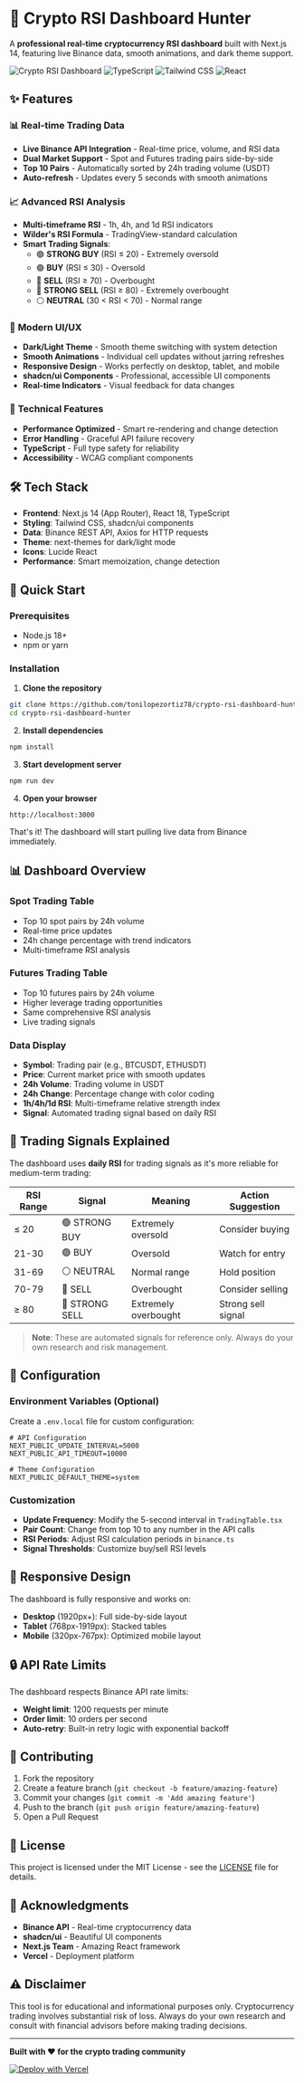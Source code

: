 # 🚀 Crypto RSI Dashboard Hunter

A **professional real-time cryptocurrency RSI dashboard** built with Next.js 14, featuring live Binance data, smooth animations, and dark theme support.

![Crypto RSI Dashboard](https://img.shields.io/badge/Next.js-14-black?style=for-the-badge&logo=next.js)
![TypeScript](https://img.shields.io/badge/TypeScript-007ACC?style=for-the-badge&logo=typescript&logoColor=white)
![Tailwind CSS](https://img.shields.io/badge/Tailwind_CSS-38B2AC?style=for-the-badge&logo=tailwind-css&logoColor=white)
![React](https://img.shields.io/badge/React-20232A?style=for-the-badge&logo=react&logoColor=61DAFB)

## ✨ Features

### 📊 **Real-time Trading Data**
- **Live Binance API Integration** - Real-time price, volume, and RSI data
- **Dual Market Support** - Spot and Futures trading pairs side-by-side
- **Top 10 Pairs** - Automatically sorted by 24h trading volume (USDT)
- **Auto-refresh** - Updates every 5 seconds with smooth animations

### 📈 **Advanced RSI Analysis**
- **Multi-timeframe RSI** - 1h, 4h, and 1d RSI indicators
- **Wilder's RSI Formula** - TradingView-standard calculation
- **Smart Trading Signals**:
  - 🟢 **STRONG BUY** (RSI ≤ 20) - Extremely oversold
  - 🟢 **BUY** (RSI ≤ 30) - Oversold  
  - 🔴 **SELL** (RSI ≥ 70) - Overbought
  - 🔴 **STRONG SELL** (RSI ≥ 80) - Extremely overbought
  - ⚪ **NEUTRAL** (30 < RSI < 70) - Normal range

### 🎨 **Modern UI/UX**
- **Dark/Light Theme** - Smooth theme switching with system detection
- **Smooth Animations** - Individual cell updates without jarring refreshes
- **Responsive Design** - Works perfectly on desktop, tablet, and mobile
- **shadcn/ui Components** - Professional, accessible UI components
- **Real-time Indicators** - Visual feedback for data changes

### 🔧 **Technical Features**
- **Performance Optimized** - Smart re-rendering and change detection
- **Error Handling** - Graceful API failure recovery
- **TypeScript** - Full type safety for reliability
- **Accessibility** - WCAG compliant components

## 🛠 Tech Stack

- **Frontend**: Next.js 14 (App Router), React 18, TypeScript
- **Styling**: Tailwind CSS, shadcn/ui components
- **Data**: Binance REST API, Axios for HTTP requests
- **Theme**: next-themes for dark/light mode
- **Icons**: Lucide React
- **Performance**: Smart memoization, change detection

## 🚀 Quick Start

### Prerequisites
- Node.js 18+ 
- npm or yarn

### Installation

1. **Clone the repository**
```bash
git clone https://github.com/tonilopezortiz78/crypto-rsi-dashboard-hunter.git
cd crypto-rsi-dashboard-hunter
```

2. **Install dependencies**
```bash
npm install
```

3. **Start development server**
```bash
npm run dev
```

4. **Open your browser**
```
http://localhost:3000
```

That's it! The dashboard will start pulling live data from Binance immediately.

## 📊 Dashboard Overview

### **Spot Trading Table**
- Top 10 spot pairs by 24h volume
- Real-time price updates
- 24h change percentage with trend indicators
- Multi-timeframe RSI analysis

### **Futures Trading Table** 
- Top 10 futures pairs by 24h volume
- Higher leverage trading opportunities
- Same comprehensive RSI analysis
- Live trading signals

### **Data Display**
- **Symbol**: Trading pair (e.g., BTCUSDT, ETHUSDT)
- **Price**: Current market price with smooth updates
- **24h Volume**: Trading volume in USDT
- **24h Change**: Percentage change with color coding
- **1h/4h/1d RSI**: Multi-timeframe relative strength index
- **Signal**: Automated trading signal based on daily RSI

## 🎯 Trading Signals Explained

The dashboard uses **daily RSI** for trading signals as it's more reliable for medium-term trading:

| RSI Range | Signal | Meaning | Action Suggestion |
|-----------|---------|---------|-------------------|
| ≤ 20 | 🟢 STRONG BUY | Extremely oversold | Consider buying |
| 21-30 | 🟢 BUY | Oversold | Watch for entry |
| 31-69 | ⚪ NEUTRAL | Normal range | Hold position |
| 70-79 | 🔴 SELL | Overbought | Consider selling |
| ≥ 80 | 🔴 STRONG SELL | Extremely overbought | Strong sell signal |

> **Note**: These are automated signals for reference only. Always do your own research and risk management.

## 🔧 Configuration

### Environment Variables (Optional)
Create a `.env.local` file for custom configuration:

```env
# API Configuration
NEXT_PUBLIC_UPDATE_INTERVAL=5000
NEXT_PUBLIC_API_TIMEOUT=10000

# Theme Configuration  
NEXT_PUBLIC_DEFAULT_THEME=system
```

### Customization
- **Update Frequency**: Modify the 5-second interval in `TradingTable.tsx`
- **Pair Count**: Change from top 10 to any number in the API calls
- **RSI Periods**: Adjust RSI calculation periods in `binance.ts`
- **Signal Thresholds**: Customize buy/sell RSI levels

## 📱 Responsive Design

The dashboard is fully responsive and works on:
- **Desktop** (1920px+): Full side-by-side layout
- **Tablet** (768px-1919px): Stacked tables
- **Mobile** (320px-767px): Optimized mobile layout

## 🔒 API Rate Limits

The dashboard respects Binance API rate limits:
- **Weight limit**: 1200 requests per minute
- **Order limit**: 10 orders per second
- **Auto-retry**: Built-in retry logic with exponential backoff

## 🤝 Contributing

1. Fork the repository
2. Create a feature branch (`git checkout -b feature/amazing-feature`)
3. Commit your changes (`git commit -m 'Add amazing feature'`)
4. Push to the branch (`git push origin feature/amazing-feature`)
5. Open a Pull Request

## 📄 License

This project is licensed under the MIT License - see the [LICENSE](LICENSE) file for details.

## 🙏 Acknowledgments

- **Binance API** - Real-time cryptocurrency data
- **shadcn/ui** - Beautiful UI components
- **Next.js Team** - Amazing React framework
- **Vercel** - Deployment platform

## ⚠️ Disclaimer

This tool is for educational and informational purposes only. Cryptocurrency trading involves substantial risk of loss. Always do your own research and consult with financial advisors before making trading decisions.

---

**Built with ❤️ for the crypto trading community**

[![Deploy with Vercel](https://vercel.com/button)](https://vercel.com/new/clone?repository-url=https://github.com/tonilopezortiz78/crypto-rsi-dashboard-hunter)
